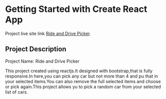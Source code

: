 # Getting Started with Create React App

Project live site link [Ride and Drive Picker](https://ride-and-drive-picker.netlify.app/).

## Project Description
Project Name:  Ride and Drive Picker

This project created using reactjs.It designed with bootstrap,that is fully responsive.In here,you can pick any car but not more than 4 and pu that in your selected items.You can also remove the full selected items and choose or pick again.This project allows yu to pick a random car from your selected list of cars.





